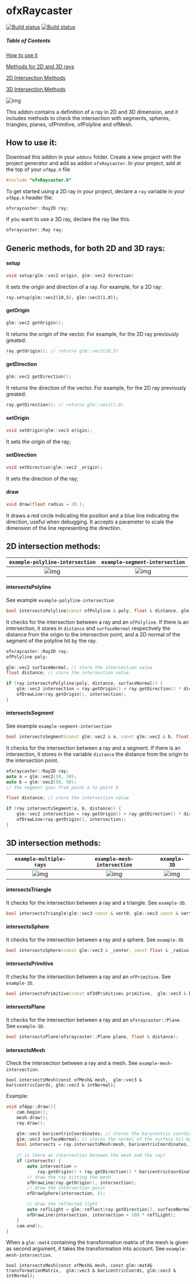 # ofxRaycaster

[![Build status](https://travis-ci.org/edap/ofxRaycaster.svg?branch=master)](https://travis-ci.org/edap/ofxRaycaster)
[![Build status](https://ci.appveyor.com/api/projects/status/p7l03tb6m1ctxbju?svg=true)](https://ci.appveyor.com/project/edap/ofxraycaster)

##### Table of Contents  
[How to use it](#how-to)

[Methods for 2D and 3D rays](#generics)

[2D Intersection Methods](#2d-intersections) 

[3D Intersection Methods](#3d-intersections)
   

![img](img/screenshot.png)


This addon contains a definition of a ray in 2D and 3D dimension, and it includes methods to check the intersection with segments, spheres, triangles, planes, ofPrimitive, ofPolyline and ofMesh.

<a name="how-to"/>

## How to use it:

</a>

Download this addon in your `addons` folder. Create a new project with the project generator and add as addon `ofxRaycaster`.
In your project, add at the top of your `ofApp.h` file

```cpp
#include "ofxRaycaster.h"
```
To get started using a 2D ray in your project, declare a `ray` variable in your `ofApp.h` header file:

```cpp
ofxraycaster::Ray2D ray;
```

If you want to use a 3D ray, declare the ray like this.

```cpp
ofxraycaster::Ray ray;
```

<a name="generics"/>

## Generic methods, for both 2D and 3D rays:

</a>

#### setup

```cpp
void setup(glm::vec2 origin, glm::vec2 direction)
```
it sets the origin and direction of a ray. For example, for a 2D ray:

```
ray.setup(glm::vec2(10,5), glm::vec2(1,0));
```

#### getOrigin

```cpp
glm::vec2 getOrigin();
```
It returns the origin of the vector. For example, for the 2D ray previously greated:
```cpp
ray.getOrigin(); // returns glm::vec2(10,5)
```

#### getDirection

```cpp
glm::vec2 getDirection();
```
It returns the direction of the vector. For example, for the 2D ray previously greated:
```cpp
ray.getDirection(); // returns glm::vec2(1,0)
```

#### setOrigin

```cpp
void setOrigin(glm::vec3 origin);
```

It sets the origin of the ray;

#### setDirection

```cpp
void setDirection(glm::vec2 _origin);
```

It sets the direction of the ray;

#### draw

```cpp
void draw(float radius = 20.);
```

It draws a red circle indicating the position and a blue line indicating the direction, useful when debugging. It accepts a parameter to scale the dimension of the line representing the direction.

       
<a name="2d-intersections"/>

## 2D intersection methods:

</a>

| `example-polyline-intersection` | `example-segment-intersection`  |
|     :---:      |      :---:    |
|   ![img](img/polyline.gif )   | ![img](img/segment.gif )    | 


#### intersectsPolyline
See example `example-polyline-intersection`

```cpp
bool intersectsPolyline(const ofPolyline & poly, float & distance, glm::vec2& surfaceNormal);
```

It checks for the intersection between a ray and an `ofPolyline`. If there is an intersection, it stores in `distance` and `surfaceNormal` respectively the distance from the origin to the intersection point, and a 2D normal of the segment of the polyline hit by the ray.

```cpp
ofxraycaster::Ray2D ray;
ofPolyline poly;

glm::vec2 surfaceNormal; // store the intersection value
float distance; // store the intersection value

if (ray.intersectsPolyline(poly, distance, surfaceNormal)) {
    glm::vec2 intersection = ray.getOrigin() + ray.getDirection() * distance;
    ofDrawLine(ray.getOrigin(), intersection);
}
```

#### intersectsSegment
See example `example-segment-intersection`

```cpp
bool intersectsSegment(const glm::vec2 & a, const glm::vec2 & b, float & distance)
```

It checks for the intersection between a ray and a segment. If there is an intersection, it stores in the variable `distance` the distance from the origin to the intersection point.


```cpp
ofxraycaster::Ray2D ray;
auto a = glm::vec2(10, 30);
auto b = glm::vec2(50, 50);
// the segment goes from point a to point b

float distance; // store the intersection value

if (ray.intersectsSegment(a, b, distance)) {
    glm::vec2 intersection = ray.getOrigin() + ray.getDirection() * distance;
    ofDrawLine(ray.getOrigin(), intersection);
}
```

<a name="3d-intersections"/>

## 3D intersection methods:

</a>


| `example-multiple-rays` | `example-mesh-intersection` | `example-3D` |
| :---:         |     :---:      |          :---: |
| ![img](img/multiple-rays.gif )   | ![img](img/mesh-intersection.gif )     | ![img](img/3D.gif )    |



#### intersectsTriangle

It checks for the intersection between a ray and a triangle. See `example-3D`.

```cpp
bool intersectsTriangle(glm::vec3 const & vert0, glm::vec3 const & vert1, glm::vec3 const & vert2, glm::vec3 & baryPosition)
```


#### intersectsSphere

It checks for the intersection between a ray and a sphere. See `example-3D`.

```cpp
bool intersectsSphere(const glm::vec3 & _center, const float & _radius, glm::vec3& _position, glm::vec3 & _normal)
```

#### intersectsPrimitive

It checks for the intersection between a ray and an `ofPrimitive`. See `example-3D`.

```cpp
bool intersectsPrimitive(const of3dPrimitive& primitive,  glm::vec3 & baricentricCoords, glm::vec3 & intNormal)
```

#### intersectsPlane

It checks for the intersection between a ray and an `ofxraycaster::Plane`. See `example-3D`.

```cpp
bool intersectsPlane(ofxraycaster::Plane plane, float & distance);
```

#### intersectsMesh

Check the intersection between a ray and a mesh. See `example-mesh-intersection`.


```
bool intersectsMesh(const ofMesh& mesh,  glm::vec3 & baricentricCoords, glm::vec3 & intNormal);
```

Example:

```cpp
void ofApp::draw(){
    cam.begin();
    mesh.draw();
    ray.draw();

    glm::vec3 baricentricCoordinates; // stores the barycentric coordinate of the triangle hit by the ray.
    glm::vec3 surfaceNormal; // stores the normal of the surface hit by the ray.
    bool intersects = ray.intersectsMesh(mesh, baricentricCoordinates, surfaceNormal);
    
    // is there an intersection between the mesh and the ray?
    if (intersects) {
        auto intersection =
            ray.getOrigin() + ray.getDirection() * baricentricCoordinates.z;
        // draw the ray hitting the mesh
        ofDrawLine(ray.getOrigin(), intersection);
        // draw the intersection point
        ofDrawSphere(intersection, 5);

        // draw the reflected light
        auto reflLight = glm::reflect(ray.getDirection(), surfaceNormal);
        ofDrawLine(intersection, intersection + 100 * reflLight);
    }
    cam.end();
}
```

When a `glm::mat4` containing the transformation matrix of the mesh is given as second argument, it takes the transformation into account. See `example-mesh-intersection`.

```
bool intersectsMesh(const ofMesh& mesh, const glm::mat4& transformationMatrix,  glm::vec3 & baricentricCoords, glm::vec3 & intNormal);
```

                            
